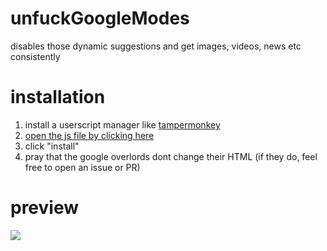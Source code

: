 # unfuckGoogleModes
disables those dynamic suggestions and get images, videos, news etc consistently

# installation
1. install a userscript manager like [tampermonkey](https://www.tampermonkey.net)
2. [open the js file by clicking here](https://github.com/13x1/unfuckGoogleModes/raw/main/unfuckGoogleModes.user.js)
3. click "install"
4. pray that the google overlords dont change their HTML (if they do, feel free to open an issue or PR)

# preview

![](https://i.imgur.com/O4umqdl.png)
